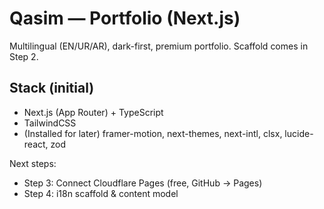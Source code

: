 ﻿# Qasim — Portfolio (Next.js)
Multilingual (EN/UR/AR), dark-first, premium portfolio. Scaffold comes in Step 2.
## Stack (initial)
- Next.js (App Router) + TypeScript
- TailwindCSS
- (Installed for later) framer-motion, next-themes, next-intl, clsx, lucide-react, zod

Next steps:
- Step 3: Connect Cloudflare Pages (free, GitHub → Pages)
- Step 4: i18n scaffold & content model
